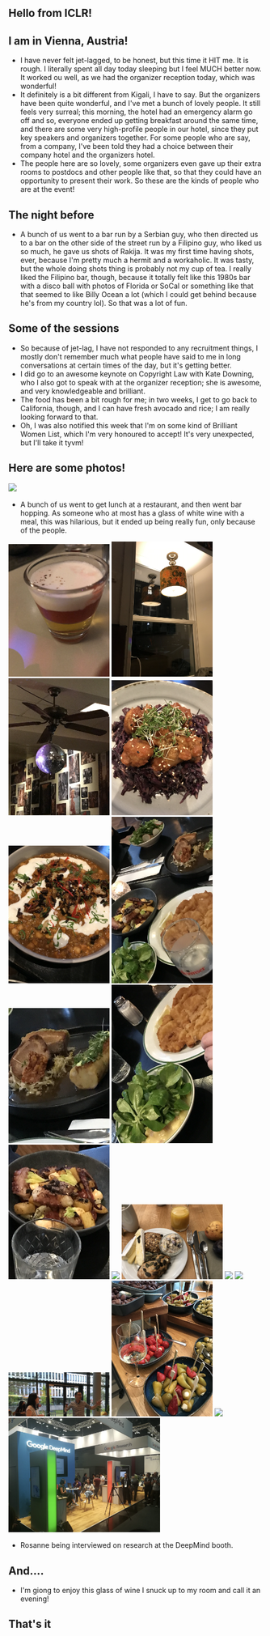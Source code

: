 ## Hello from ICLR!

## I am in Vienna, Austria!
- I have never felt jet-lagged, to be honest, but this time it HIT me. It is rough. I literally spent all day today sleeping
but I feel MUCH better now. It worked ou well, as we had the organizer reception today, which was wonderful!
- It definitely is a bit different from Kigali, I have to say. But the organizers have been quite wonderful, and I've met
a bunch of lovely people. It still feels very surreal; this morning, the hotel had an emergency alarm go off and so,
everyone ended up getting breakfast around the same time, and there are some very high-profile people in our hotel, since
they put key speakers and organizers together. For some people who are say, from a company, I've been told they had
a choice between their company hotel and the organizers hotel.
- The people here are so lovely, some organizers even gave up their extra rooms to postdocs and other people like that,
so that they could have an opportunity to present their work. So these are the kinds of people who are at the event!

## The night before
- A bunch of us went to a bar run by a Serbian guy, who then directed us to a bar on the other side of the street run by
a Filipino guy, who liked us so much, he gave us shots of Rakija. It was my first time having shots, ever, because
I'm pretty much a hermit and a workaholic. It was tasty, but the whole doing shots thing is probably not my cup of tea.
I really liked the Filipino bar, though, because it totally felt like this 1980s bar with a disco ball with photos
of Florida or SoCal or something like that that seemed to like Billy Ocean a lot (which I could get behind because
he's from my country lol). So that was a lot of fun.

## Some of the sessions
- So because of jet-lag, I have not responded to any recruitment things, I mostly don't remember much what people have
said to me in long conversations at certain times of the day, but it's getting better.
- I did go to an awesome keynote on Copyright Law with Kate Downing, who I also got to speak with at the organizer
reception; she is awesome, and very knowledgeable and brilliant.
- The food has been a bit rough for me; in two weeks, I get to go back to California, though, and I can have fresh
avocado and rice; I am really looking forward to that.
- Oh, I was also notified this week that I'm on some kind of Brilliant Women List, which I'm very honoured to accept!
It's very unexpected, but I'll take it tyvm!

## Here are some photos!

<img src="/images1/iclrphotos24/iclr1.png" width="200">

- A bunch of us went to get lunch at a restaurant, and then went bar hopping. As someone who at most has a glass of
white wine with a meal, this was hilarious, but it ended up being really fun, only because of the people.

<img src="/images1/iclrphotos24/iclr2.png" width="200">

<img src="/images1/iclrphotos24/iclr3.png" width="200">

<img src="/images1/iclrphotos24/iclr4.png" width="200">

<img src="/images1/iclrphotos24/iclr5.png" width="200">

<img src="/images1/iclrphotos24/iclr6.png" width="200">

<img src="/images1/iclrphotos24/iclr7.png" width="200">

<img src="/images1/iclrphotos24/iclr8.png" width="200">

<img src="/images1/iclrphotos24/iclr9.png" width="200">

<img src="/images1/iclrphotos24/iclr10.png" width="200">

<img src="/images1/iclrphotos24/iclr11.png" width="200">

<img src="/images1/iclrphotos24/iclr12.png" width="200">

<img src="/images1/iclrphotos24/iclr13.png" width="200">

<img src="/images1/iclrphotos24/iclr14.png" width="200">

<img src="/images1/iclrphotos24/iclr15.png" width="200">

<img src="/images1/iclrphotos24/iclr16.png" width="200">

<img src="/images1/iclrphotos24/iclr17.png" width="200">

<img src="/images1/iclrphotos24/iclr18.png" width="300">

- Rosanne being interviewed on research at the DeepMind booth.

## And....
- I'm giong to enjoy this glass of wine I snuck up to my room and call it an evening!

## That's it
